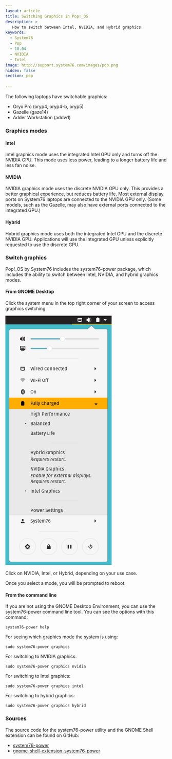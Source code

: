 ```yaml
---
layout: article
title: Switching Graphics in Pop!_OS
description: >
   How to switch between Intel, NVIDIA, and Hybrid graphics
keywords:
  - System76
  - Pop
  - 18.04
  - NVIDIA
  - Intel
image: http://support.system76.com/images/pop.png
hidden: false
section: pop

---
```


The following laptops have switchable graphics:

- Oryx Pro (oryp4, oryp4-b, oryp5)
- Gazelle (gaze14)
- Adder Workstation (addw1)

### Graphics modes

#### Intel

Intel graphics mode uses the integrated Intel GPU only and turns off the NVIDIA
GPU. This mode uses less power, leading to a longer battery life and less fan
noise.

#### NVIDIA

NVIDIA graphics mode uses the discrete NVIDIA GPU only. This provides a better
graphical experience, but reduces battery life. Most external display ports on
System76 laptops are connected to the NVIDIA GPU only. (Some models, such as the
Gazelle, may also have external ports connected to the integrated GPU.)

#### Hybrid

Hybrid graphics mode uses both the integrated Intel GPU and the discrete NVIDIA GPU.
Applications will use the integrated GPU unless explicitly requested to use the
discrete GPU.

### Switch graphics

Pop!_OS by System76 includes the system76-power package, which includes the
ability to switch between Intel, NVIDIA, and hybrid graphics modes.

#### From GNOME Desktop

Click the system menu in the top right corner of your screen to access graphics
switching.

![Graphics](/images/graphics-switch-pop/system-menu.png)

Click on NVIDIA, Intel, or Hybrid, depending on your use case.

Once you select a mode, you will be prompted to reboot.

#### From the command line

If you are not using the GNOME Desktop Environment, you can use the system76-power 
command line tool. You can see the options with this command:

```
system76-power help
```

For seeing which graphics mode the system is using:

```
sudo system76-power graphics
```

For switching to NVIDIA graphics:

```
sudo system76-power graphics nvidia
```

For switching to Intel graphics:

```
sudo system76-power graphics intel
```

For switching to hybrid graphics:

```
sudo system76-power graphics hybrid
```

### Sources

The source code for the system76-power utility and the GNOME Shell extension can be found on GitHub:

 - [system76-power](https://github.com/pop-os/system76-power)
 - [gnome-shell-extension-system76-power](https://github.com/pop-os/gnome-shell-extension-system76-power)
